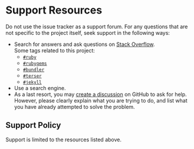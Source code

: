 # Support Resources

Do not use the issue tracker as a support forum. For any questions that are not specific to the project itself, seek support in the following ways:

- Search for answers and ask questions on [Stack Overflow](https://stackoverflow.com/questions).  
  Some tags related to this project:
  <!-- markdownlint-disable MD033 -->
  - <code><a href="https://stackoverflow.com/questions/tagged/ruby?tab=Frequent">#ruby</a></code>
  - <code><a href="https://stackoverflow.com/questions/tagged/rubygems?tab=Frequent">#rubygems</a></code>
  - <code><a href="https://stackoverflow.com/questions/tagged/bundler?tab=Frequent">#bundler</a></code>
  - <code><a href="https://stackoverflow.com/questions/tagged/terser?tab=Frequent">#terser</a></code>
  - <code><a href="https://stackoverflow.com/questions/tagged/jekyll?tab=Frequent">#jekyll</a></code>
  <!-- markdownlint-enable MD033 -->
- Use a search engine.
- As a last resort, you may [create a discussion](https://github.com/Strappazzon/jekyll-terser/discussions/new?category=questions) on GitHub to ask for help.
  However, please clearly explain what you are trying to do, and list what you have already attempted to solve the problem.

## Support Policy

Support is limited to the resources listed above.
